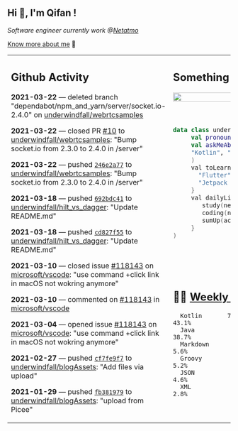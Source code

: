 <h2> Hi 👋, I'm Qifan ! </h2>
<p><em>Software engineer currently work @<a href="https://www.netatmo.com">Netatmo</a>
</em></p><p><a href="https://qifanyang.com/resume" target="_blank"> Know more about me</a> 🔭</p>
<table><tr><td valign="top" rowspan="2">

 ## Github Activity
 <!-- githubActivity starts -->
  **2021-03-22** — deleted branch "dependabot/npm_and_yarn/server/socket.io-2.4.0" on [underwindfall/webrtcsamples](https://api.github.com/repos/underwindfall/webrtcsamples)

  **2021-03-22** — closed PR [#10](https://api.github.com/repos/underwindfall/webrtcsamples/pulls/10) to [underwindfall/webrtcsamples](https://api.github.com/repos/underwindfall/webrtcsamples): "Bump socket.io from 2.3.0 to 2.4.0 in /server"

  **2021-03-22** — pushed [`246e2a77`](https://api.github.com/repos/underwindfall/webrtcsamples/commits/246e2a77c7d0e26fba8921e893aa70ce05729b4e) to [underwindfall/webrtcsamples](https://api.github.com/repos/underwindfall/webrtcsamples): "Bump socket.io from 2.3.0 to 2.4.0 in /server"

  **2021-03-18** — pushed [`692bdc41`](https://api.github.com/repos/underwindfall/hilt_vs_dagger/commits/692bdc4150e12e519b3630436cb4f262a3cd219b) to [underwindfall/hilt_vs_dagger](https://api.github.com/repos/underwindfall/hilt_vs_dagger): "Update README.md"

  **2021-03-18** — pushed [`cd827f55`](https://api.github.com/repos/underwindfall/hilt_vs_dagger/commits/cd827f554290828fa813c696fe85aa7818754d3f) to [underwindfall/hilt_vs_dagger](https://api.github.com/repos/underwindfall/hilt_vs_dagger): "Update README.md"

  **2021-03-10** — closed issue [#118143](https://api.github.com/repos/microsoft/vscode/issues/118143) on [microsoft/vscode](https://api.github.com/repos/microsoft/vscode): "use command +click link in macOS not wokring anymore"

  **2021-03-10** — commented on [#118143](https://github.com/microsoft/vscode/issues/118143#issuecomment-796260789) in [microsoft/vscode](https://api.github.com/repos/microsoft/vscode)

  **2021-03-04** — opened issue [#118143](https://api.github.com/repos/microsoft/vscode/issues/118143) on [microsoft/vscode](https://api.github.com/repos/microsoft/vscode): "use command +click link in macOS not wokring anymore"

  **2021-02-27** — pushed [`cf7fe9f7`](https://api.github.com/repos/underwindfall/blogAssets/commits/cf7fe9f7156cb48a77851b7bd4aee645f7f20d97) to [underwindfall/blogAssets](https://api.github.com/repos/underwindfall/blogAssets): "Add files via upload"

  **2021-01-29** — pushed [`fb381979`](https://api.github.com/repos/underwindfall/blogAssets/commits/fb38197998f46f609a300c8b7c46f9335bbeb2c1) to [underwindfall/blogAssets](https://api.github.com/repos/underwindfall/blogAssets): "upload from Picee"
 <!-- githubActivity ends -->
 </td><td valign="top">

 ## Something about me
 <!-- profile starts -->
 <a href="https://github.com/underwindfall" width="100%">
  <img src="https://github-readme-stats.vercel.app/api?username=underwindfall&show_icons=true&icon_color=805AD5&text_color=718096&bg_color=ffffff00&hide_title=true&include_all_commits=true&count_private=true&hide_border=true" width="100%"/>
 </a>
 <br/>
 <br/>
 <br/>
 
 ```kotlin
 data class underwindfall(
      val pronouns: String = "he|him",
      val askMeAbout: List<String> = listOf(
      "Kotlin", "Java", "Dart","Javascript", "Typescript"
      )
      val toLearn: () -> Unit = {
        "Flutter" to "For Fun",
        "Jetpack Compose" to "Future"
      }
      val dailyLife: Unit = (0..end).reduce { acc, new ->	
         study(new)	
         coding(new)	
         sumUp(acc) + haveFun(new)	
      }
 )
 ```
 <!-- profile ends -->
 </td></tr><tr><td valign="top">

 ## 🏊‍♂️ <a href="https://gist.github.com/underwindfall/377ee88ba1fabd1e93516e48ca9c61eb" target="_blank">Weekly Development Breakdown</a>
  <!-- codeTime starts -->
  ```text
    Kotlin       7 hrs 50 mins  ■■■■■■■■■■■■■▦□□□□□□□□□□  43.1%
    Java          7 hrs 2 mins  ■■■■■■■■■■■■▦□□□□□□□□□□□  38.7%
    Markdown        1 hr 1 min  ■■■■▦□□□□□□□□□□□□□□□□□□□   5.6%
    Groovy             56 mins  ■■■■▦□□□□□□□□□□□□□□□□□□□   5.2%
    JSON               49 mins  ■■■■▥□□□□□□□□□□□□□□□□□□□   4.6%
    XML                30 mins  ■■■■◱□□□□□□□□□□□□□□□□□□□   2.8%
  ```
  <!-- codeTime starts -->
  </td></tr></table>